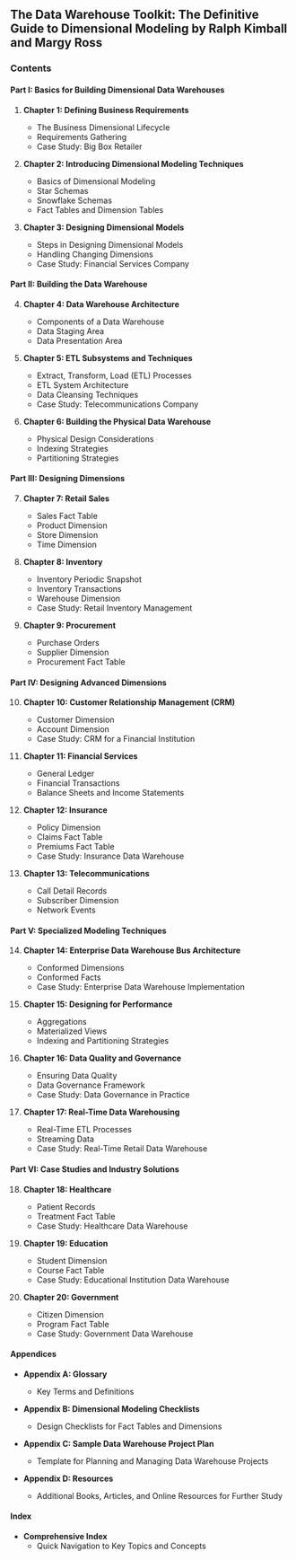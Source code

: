 ## The Data Warehouse Toolkit: The Definitive Guide to Dimensional Modeling by Ralph Kimball and Margy Ross

### Contents

#### Part I: Basics for Building Dimensional Data Warehouses
1. **Chapter 1: Defining Business Requirements**
   - The Business Dimensional Lifecycle
   - Requirements Gathering
   - Case Study: Big Box Retailer

2. **Chapter 2: Introducing Dimensional Modeling Techniques**
   - Basics of Dimensional Modeling
   - Star Schemas
   - Snowflake Schemas
   - Fact Tables and Dimension Tables

3. **Chapter 3: Designing Dimensional Models**
   - Steps in Designing Dimensional Models
   - Handling Changing Dimensions
   - Case Study: Financial Services Company

#### Part II: Building the Data Warehouse
4. **Chapter 4: Data Warehouse Architecture**
   - Components of a Data Warehouse
   - Data Staging Area
   - Data Presentation Area

5. **Chapter 5: ETL Subsystems and Techniques**
   - Extract, Transform, Load (ETL) Processes
   - ETL System Architecture
   - Data Cleansing Techniques
   - Case Study: Telecommunications Company

6. **Chapter 6: Building the Physical Data Warehouse**
   - Physical Design Considerations
   - Indexing Strategies
   - Partitioning Strategies

#### Part III: Designing Dimensions
7. **Chapter 7: Retail Sales**
   - Sales Fact Table
   - Product Dimension
   - Store Dimension
   - Time Dimension

8. **Chapter 8: Inventory**
   - Inventory Periodic Snapshot
   - Inventory Transactions
   - Warehouse Dimension
   - Case Study: Retail Inventory Management

9. **Chapter 9: Procurement**
   - Purchase Orders
   - Supplier Dimension
   - Procurement Fact Table

#### Part IV: Designing Advanced Dimensions
10. **Chapter 10: Customer Relationship Management (CRM)**
    - Customer Dimension
    - Account Dimension
    - Case Study: CRM for a Financial Institution

11. **Chapter 11: Financial Services**
    - General Ledger
    - Financial Transactions
    - Balance Sheets and Income Statements

12. **Chapter 12: Insurance**
    - Policy Dimension
    - Claims Fact Table
    - Premiums Fact Table
    - Case Study: Insurance Data Warehouse

13. **Chapter 13: Telecommunications**
    - Call Detail Records
    - Subscriber Dimension
    - Network Events

#### Part V: Specialized Modeling Techniques
14. **Chapter 14: Enterprise Data Warehouse Bus Architecture**
    - Conformed Dimensions
    - Conformed Facts
    - Case Study: Enterprise Data Warehouse Implementation

15. **Chapter 15: Designing for Performance**
    - Aggregations
    - Materialized Views
    - Indexing and Partitioning Strategies

16. **Chapter 16: Data Quality and Governance**
    - Ensuring Data Quality
    - Data Governance Framework
    - Case Study: Data Governance in Practice

17. **Chapter 17: Real-Time Data Warehousing**
    - Real-Time ETL Processes
    - Streaming Data
    - Case Study: Real-Time Retail Data Warehouse

#### Part VI: Case Studies and Industry Solutions
18. **Chapter 18: Healthcare**
    - Patient Records
    - Treatment Fact Table
    - Case Study: Healthcare Data Warehouse

19. **Chapter 19: Education**
    - Student Dimension
    - Course Fact Table
    - Case Study: Educational Institution Data Warehouse

20. **Chapter 20: Government**
    - Citizen Dimension
    - Program Fact Table
    - Case Study: Government Data Warehouse

#### Appendices
- **Appendix A: Glossary**
  - Key Terms and Definitions

- **Appendix B: Dimensional Modeling Checklists**
  - Design Checklists for Fact Tables and Dimensions

- **Appendix C: Sample Data Warehouse Project Plan**
  - Template for Planning and Managing Data Warehouse Projects

- **Appendix D: Resources**
  - Additional Books, Articles, and Online Resources for Further Study

#### Index
- **Comprehensive Index**
  - Quick Navigation to Key Topics and Concepts
